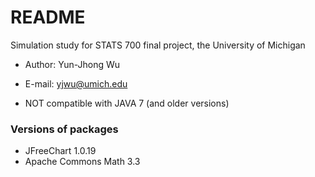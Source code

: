 # README #
Simulation study for STATS 700 final project, the University of Michigan

* Author: Yun-Jhong Wu 
* E-mail: yjwu@umich.edu

* NOT compatible with JAVA 7 (and older versions)

### Versions of packages ###
* JFreeChart 1.0.19
* Apache Commons Math 3.3
